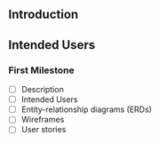## Introduction



## Intended Users


### First Milestone

* [ ] Description
* [ ] Intended Users
* [ ] Entity-relationship diagrams (ERDs)
* [ ] Wireframes
* [ ] User stories